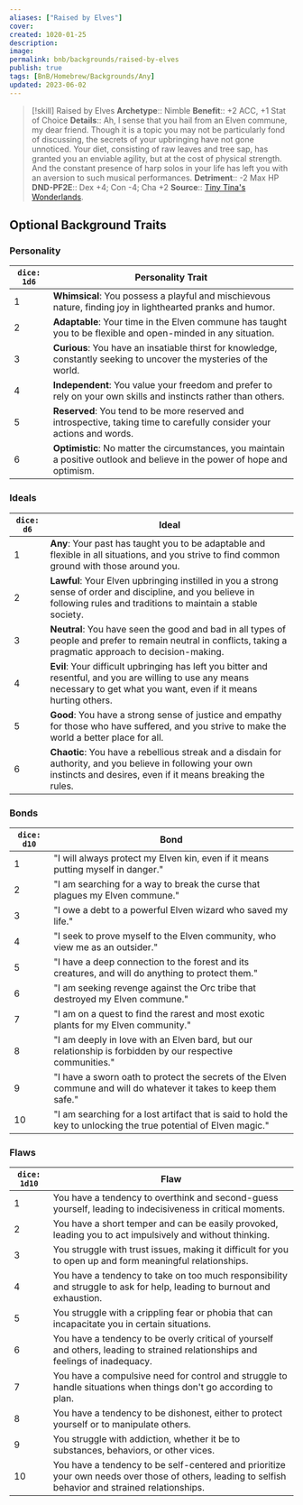 ```yaml
---
aliases: ["Raised by Elves"]
cover: 
created: 1020-01-25
description: 
image: 
permalink: bnb/backgrounds/raised-by-elves
publish: true
tags: [BnB/Homebrew/Backgrounds/Any]
updated: 2023-06-02
---
```


> [!skill] Raised by Elves
> **Archetype**:: Nimble
> **Benefit**:: +2 ACC, +1 Stat of Choice
> **Details**:: Ah, I sense that you hail from an Elven commune, my dear friend. Though it is a topic you may not be particularly fond of discussing, the secrets of your upbringing have not gone unnoticed. Your diet, consisting of raw leaves and tree sap, has granted you an enviable agility, but at the cost of physical strength. And the constant presence of harp solos in your life has left you with an aversion to such musical performances.
> **Detriment**:: -2 Max HP
> **DND-PF2E**:: Dex +4; Con -4; Cha +2
> **Source**:: [Tiny Tina's Wonderlands](https://playwonderlands.2k.com).

## Optional Background Traits

### Personality

| `dice: 1d6` | Personality Trait                                                                                                           |
|-------------|-----------------------------------------------------------------------------------------------------------------------------|
| 1           | **Whimsical**: You possess a playful and mischievous nature, finding joy in lighthearted pranks and humor.                  |
| 2           | **Adaptable**: Your time in the Elven commune has taught you to be flexible and open-minded in any situation.               |
| 3           | **Curious**: You have an insatiable thirst for knowledge, constantly seeking to uncover the mysteries of the world.         |
| 4           | **Independent**: You value your freedom and prefer to rely on your own skills and instincts rather than others.             |
| 5           | **Reserved**: You tend to be more reserved and introspective, taking time to carefully consider your actions and words.     |
| 6           | **Optimistic**: No matter the circumstances, you maintain a positive outlook and believe in the power of hope and optimism. |

### Ideals

| `dice: d6` | Ideal                                                                                                                                                                        |
|------------|------------------------------------------------------------------------------------------------------------------------------------------------------------------------------|
| 1          | **Any**: Your past has taught you to be adaptable and flexible in all situations, and you strive to find common ground with those around you.                                |
| 2          | **Lawful**: Your Elven upbringing instilled in you a strong sense of order and discipline, and you believe in following rules and traditions to maintain a stable society.   |
| 3          | **Neutral**: You have seen the good and bad in all types of people and prefer to remain neutral in conflicts, taking a pragmatic approach to decision-making.                |
| 4          | **Evil**: Your difficult upbringing has left you bitter and resentful, and you are willing to use any means necessary to get what you want, even if it means hurting others. |
| 5          | **Good**: You have a strong sense of justice and empathy for those who have suffered, and you strive to make the world a better place for all.                               |
| 6          | **Chaotic**: You have a rebellious streak and a disdain for authority, and you believe in following your own instincts and desires, even if it means breaking the rules.     |

### Bonds

| `dice: d10` | Bond                                                                                                               |
|-------------|--------------------------------------------------------------------------------------------------------------------|
| 1           | "I will always protect my Elven kin, even if it means putting myself in danger."                                   |
| 2           | "I am searching for a way to break the curse that plagues my Elven commune."                                       |
| 3           | "I owe a debt to a powerful Elven wizard who saved my life."                                                       |
| 4           | "I seek to prove myself to the Elven community, who view me as an outsider."                                       |
| 5           | "I have a deep connection to the forest and its creatures, and will do anything to protect them."                  |
| 6           | "I am seeking revenge against the Orc tribe that destroyed my Elven commune."                                      |
| 7           | "I am on a quest to find the rarest and most exotic plants for my Elven community."                                |
| 8           | "I am deeply in love with an Elven bard, but our relationship is forbidden by our respective communities."         |
| 9           | "I have a sworn oath to protect the secrets of the Elven commune and will do whatever it takes to keep them safe." |
| 10          | "I am searching for a lost artifact that is said to hold the key to unlocking the true potential of Elven magic."  |

### Flaws

| `dice: 1d10` | Flaw |
| --- | --- |
| 1 | You have a tendency to overthink and second-guess yourself, leading to indecisiveness in critical moments. |
| 2 | You have a short temper and can be easily provoked, leading you to act impulsively and without thinking. |
| 3 | You struggle with trust issues, making it difficult for you to open up and form meaningful relationships. |
| 4 | You have a tendency to take on too much responsibility and struggle to ask for help, leading to burnout and exhaustion. |
| 5 | You struggle with a crippling fear or phobia that can incapacitate you in certain situations. |
| 6 | You have a tendency to be overly critical of yourself and others, leading to strained relationships and feelings of inadequacy. |
| 7 | You have a compulsive need for control and struggle to handle situations when things don't go according to plan. |
| 8 | You have a tendency to be dishonest, either to protect yourself or to manipulate others. |
| 9 | You struggle with addiction, whether it be to substances, behaviors, or other vices. |
| 10 | You have a tendency to be self-centered and prioritize your own needs over those of others, leading to selfish behavior and strained relationships. |
